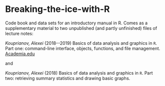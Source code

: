 # Breaking-the-ice-with-R
Code book and data sets for an introductory manual in R. Comes as a supplementary material to two unpublished (and partly unfinished) files of lecture notes:

_Kouprianov, Alexei_ (2018--2019) Basics of data analysis and graphics in `R`. Part one: command-line interface, objects, functions, and file management. [Academia.edu](https://www.academia.edu/35756044/Basics_of_data_analysis_and_graphics_in_R_Part_one_command-line_interface_objects_functions_and_file_management)

and 

_Kouprianov, Alexei_ (2018) Basics of data analysis and graphics in `R`. Part two: retrieving summary statistics and drawing basic graphs.
